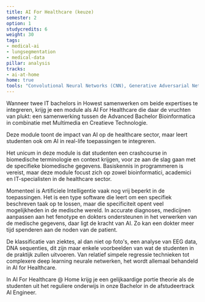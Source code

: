 ```yaml
---
title: AI For Healthcare (keuze)
semester: 2
option: 1
studycredits: 6
weight: 30
tags:
- medical-ai
- lungsegmentation
- medical-data
pillar: analysis
tracks:
- ai-at-home
home: true
tools: "Convolutional Neural Networks (CNN), Generative Adversarial Networks (GAN), Long-Short Term Memory (LSTM), Recurrent Neural Networks (RNN)" 
---
```


Wanneer twee IT bachelors in Howest samenwerken om beide expertises te integreren, krijg je een module als AI For Healthcare die daar de vruchten van plukt: een samenwerking tussen de Advanced Bachelor Bioinformatica in combinatie met Multimedia en Creatieve Technologie.

Deze module toont de impact van AI op de healthcare sector, maar leert studenten ook om AI in real-life toepassingen te integreren.

Het unicum in deze module is dat studenten een crashcourse in biomedische terminologie en context krijgen, voor ze aan de slag gaan met de specifieke biomedische gegevens. Basiskennis in programmeren is vereist, maar deze module focust zich op zowel bioinformatici, academici en IT-specialisten in de healthcare sector.

Momenteel is Artificiele Intelligentie vaak nog vrij beperkt in de toepassingen. Het is een type software die leert om een specifiek beschreven taak op te lossen, maar die specificiteit opent veel mogelijkheden in de medische wereld. In accurate diagnoses, medicijnen aanpassen aan het fenotype en dokters ondersteunen in het verwerken van de medische gegevens, daar ligt de kracht van AI. Zo kan een dokter meer tijd spenderen aan de noden van de patient.

De klassificatie van ziektes, al dan niet op foto's, een analyse van EEG data, DNA sequenties, dit zijn maar enkele voorbeelden van wat de studenten in de praktijk zullen uitvoeren. Van relatief simpele regressie technieken tot complexere deep learning neurale netwerken, het wordt allemaal behandeld in AI for Healthcare.

In AI For Healthcare @ Home krijg je een gelijkaardige portie theorie als de studenten uit het reguliere onderwijs in onze Bachelor in de afstudeertrack AI Engineer.